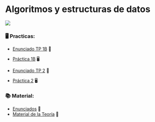 # Algoritmos y estructuras de datos

![](https://64.media.tumblr.com/e820cbf7fafd9952bca326fcbc304004/c76e5bf7e155e26c-18/s400x600/484946418f466afabc7fbe245587a84a79fb4eea.jpg)

### :desktop_computer: Practicas:
* [Enunciado TP 1B](https://github.com/LetiziaPBallestero/AyED-2022-Redicatado-/blob/main/Pr%C3%A1ctico/!Enunciados%20y%20Material/TP1B.pdf) :bookmark_tabs:	
* [Práctica 1B](https://github.com/LetiziaPBallestero/AyED-2022-Redicatado-/tree/main/Pr%C3%A1ctico/Pr%C3%A1ctico%201)  :desktop_computer:	

* [Enunciado TP 2](https://github.com/LetiziaPBallestero/AyED-2022-Redicatado-/blob/main/Pr%C3%A1ctico/!Enunciados%20y%20Material/TP2.pdf) :bookmark_tabs:	
* [Práctica 2](https://github.com/LetiziaPBallestero/AyED-2022-Redicatado-/tree/main/Pr%C3%A1ctico/Pr%C3%A1ctico%202/src)  :desktop_computer:	
### :books: Material:
* [Enunciados](https://github.com/LetiziaPBallestero/AyED-2022-Redicatado-/tree/main/Pr%C3%A1ctico/!Enunciados%20y%20Material) :bookmark_tabs:	
* [Material de la Teoría](https://github.com/LetiziaPBallestero/AyED-2022-Redicatado-/tree/main/Te%C3%B3rico) :open_file_folder:	

